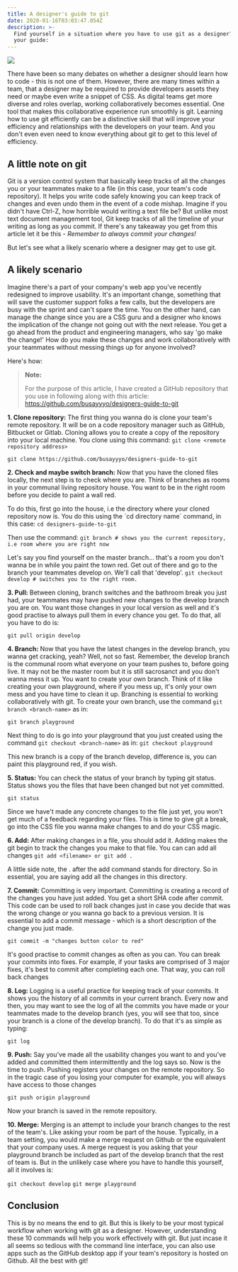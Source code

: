 ```yaml
---
title: A designer's guide to git
date: 2020-01-16T03:03:47.054Z
description: >-
  Find yourself in a situation where you have to use git as a designer? Here's
  your guide:
---
```

![](/img/grayscale-photo-of-computer-laptop-near-white-notebook-and-169573.jpg)

There have been so many debates on whether a designer should learn how to code - this is not one of them. However, there are many times within a team, that a designer may be required to provide developers assets they need or maybe even write a snippet of CSS. As digital teams get more diverse and roles overlap, working collaboratively becomes essential. One tool that makes this collaborative experience run smoothly is git. Learning how to use git efficiently can be a distinctive skill that will improve your efficiency and relationships with the developers on your team. And you don't even even need to know everything about git to get to this level of efficiency.

## A little note on git

Git is a version control system that basically keep tracks of all the changes you or your teammates make to a file (in this case, your team's code repository). It helps you write code safely knowing you can keep track of changes and even undo them in the event of a code mishap. Imagine if you didn't have Ctrl-Z, how horrible would writing a text file be? But unlike most text document management tool, Git keep tracks of all the timeline of your writing as long as you commit. If there's any takeaway you get from this article let it be this - _Remember to always commit your changes!_ 

But let's see what a likely scenario where a designer may get to use git.

## A likely scenario

Imagine there's a part of your company's web app you've recently redesigned to improve usability. It's an important change, something that will save the customer support folks a few calls, but the developers are busy with the sprint and can't spare the time. You on the other hand, can manage the change since you are a CSS guru and a designer who knows the implication of the change not going out with the next release. You get a go ahead from the product and engineering managers, who say 'go make the change!' How do you make these changes and work collaboratively with your teammates without messing things up for anyone involved?

Here's how:

> **Note:**
>
>  For the purpose of this article, I have created a GitHub repository that you use in following along with this article: https://github.com/busayyyo/designers-guide-to-git

**1. Clone repository:** The first thing you wanna do is clone your team's remote repository. It will be on a code repository manager such as GitHub, Bitbucket or Gitlab. Cloning allows you to create a copy of the repository into your local machine. You clone using this command: `git clone <remote repository address>`

`git clone https://github.com/busayyyo/designers-guide-to-git`

**2. Check and maybe switch branch:** Now that you have the cloned files locally, the next step is to check where you are. Think of branches as rooms in your communal living repository house. You want to be in the right room before you decide to paint a wall red. 

To do this, first go into the house, i.e the directory where your cloned repository now is. You do this using the \`cd directory name\` command, in this case: `cd designers-guide-to-git`

Then use the command: `git branch # shows you the current repository, i.e room where you are right now`

Let's say you find yourself on the master branch... that's a room you don't wanna be in while you paint the town red. Get out of there and go to the branch your teammates develop on. We'll call that 'develop'.
`git checkout develop # switches you to the right room.`

**3. Pull:** Between cloning, branch switches and the bathroom break you just had, your teammates may have pushed new changes to the develop branch you are on. You want those changes in your local version as well and it's good practise to always pull them in every chance you get. To do that, all you have to do is: 

`git pull origin develop`

**4. Branch:** Now that you have the latest changes in the develop branch, you wanna get cracking, yeah? Well, not so fast. Remember, the develop branch is the communal room what everyone on your team pushes to, before going live. It may not be the master room but it is still sacrosanct and you don't wanna mess it up. You want to create your own branch. Think of it like creating your own playground, where if you mess up, it's only your own mess and you have time to clean it up. Branching is essential to working collaboratively with git. To create your own branch, use the command `git branch <branch-name>` as in:

`git branch playground`

Next thing to do is go into your playground that you just created using the command `git checkout <branch-name>` as in:
`git checkout playground`

This new branch is a copy of the branch develop, difference is, you can paint this playground red, if you wish.

**5. Status:** You can check the status of your branch by typing git status. Status shows you the files that have been changed but not yet committed.

`git status`

Since we have't made any concrete changes to the file just yet, you won't get much of a feedback regarding your files. This is time to give git a break, go into the CSS file you wanna make changes to and do your CSS magic.

**6. Add:** After making changes in a file, you should add it. Adding makes the git begin to track the changes you make to that file. You can can add all changes  `git add <filename> or git add .`

A little side note, the . after the add command stands for directory. So in essential, you are saying add all the changes in this directory.

**7. Commit:** Committing is very important. Committing is creating a record of the changes you have just added. You get a short SHA code after commit. This code can be used to roll back changes just in case you decide that was the wrong change or you wanna go back to a previous version. It is essential to add a commit message - which is a short description of the change you just made.

`git commit -m "changes button color to red"`

It's good practise to commit changes as often as you can. You can break your commits into fixes. For example, if your tasks are comprised of 3 major fixes, it's best to commit after completing each one. That way, you can roll back changes

**8. Log:** Logging is a useful practice for keeping track of your commits. It shows you the history of all commits in your current branch. Every now and then, you may want to see the log of all the commits you have made or your teammates made to the develop branch (yes, you will see that too, since your branch is a clone of the develop branch). To do that it's as simple as typing: 

`git log`

**9. Push:** Say you've made all the usability changes you want to and you've added and committed them intermittently and the log says so. Now is the time to push. Pushing registers your changes on the remote repository. So in the tragic case of you losing your computer for example, you will always have access to those changes 

`git push origin playground`

Now your branch is saved in the remote repository.

**10. Merge:** Merging is an attempt to include your branch changes to the rest of the team's. Like asking your room be part of the house. Typically, in a team setting, you would make a merge request on Github or the equivalent that your company uses. A merge request is you asking that your playground branch be included as part of the develop branch that the rest of team is.  But in the unlikely case where you have to handle this yourself, all it involves is: 

`git checkout develop`
`git merge playground`

## Conclusion

This is by no means the end to git. But this is likely to be your most typical workflow when working with git as a designer. However, understanding these 10 commands will help you work effectively with git. But just incase it all seems so tedious with the command line interface, you can also use apps such as the GitHub desktop app if your team's repository is hosted on Github. All the best with git!
